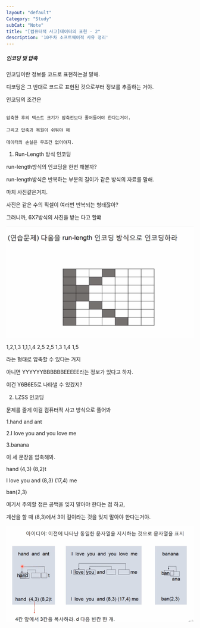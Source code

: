 ```yaml
---
layout: "default"
Category: "Study"
subCat: "Note"
title: "[컴퓨터적 사고]데이터의 표현 - 2"
description: '10주차 소프트웨어적 사유 정리'
---
```


##### 인코딩 및 압축

인코딩이란 정보를 코드로 표현하는걸 말해.

디코딩은 그 반대로 코드로 표현된 것으로부터 정보를 추출하는 거야.

인코딩의 조건은

~~~

압축한 후의 텍스트 크기가 압축전보다 줄어들어야 한다는거야.

그리고 압축과 복원이 쉬워야 해

데이터의 손실은 무조건 없어야지.

~~~


1. Run-Length 방식 인코딩

run-length방식의 인코딩을 한번 해볼까?

run-length방식은 반복하는 부분의 길이가 같은 방식의 자료를 말해.

마치 사진같은거지.

사진은 같은 수의 픽셀이 여러번 반복되는 형태잖아?

그러니까, 6X7방식의 사진을 받는 다고 할떄


![runlength](/assets/Photo/RL.PNG)

1,2,1,3
1,1,1,4
2,5
2,5
1,3
1,4
1,5

라는 형태로 압축할 수 있다는 거지

아니면 YYYYYYBBBBBBEEEEE라는 정보가 있다고 하자.

이건 Y6B6E5로 나타낼 수 있겠지?


2. LZSS 인코딩

문제를 줄게 이걸 컴퓨터적 사고 방식으로 풀어봐

1.hand and ant

2.I love you and you love me

3.banana

이 세 문장을 압축해봐.

hand (4,3) (8,2)t

I love you and (8,3) (17,4) me

ban(2,3)

여기서 주의할 점은 공백을 잊지 말아야 한다는 점 하고,

계산을 할 때 (8,3)에서 3이 길이라는 것을 잊지 말아야 한다는거야.



![LZSS](/assets/Photo/LSS.PNG)
